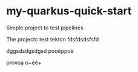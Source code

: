 # my-quarkus-quick-start

Simple project to test pipelines

The projectc test tekton
fdsfdsdsfsfd

dggsdsdgsdgsd
pooèppoè

provoa
o+èè+






